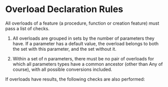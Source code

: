 # Overload Declaration Rules

All overloads of a feature (a procedure, function or creation feature) must pass a list of checks.

1. All overloads are grouped in sets by the number of parameters they have. If a parameter has a default value, the overload belongs to both the set with this parameter, and the set without it.

2. Within a set of n parameters, there must be no pair of overloads for which all parameters types have a common ancestor (other than Any of course), with all possible conversions included.

If overloads have results, the following checks are also performed:

